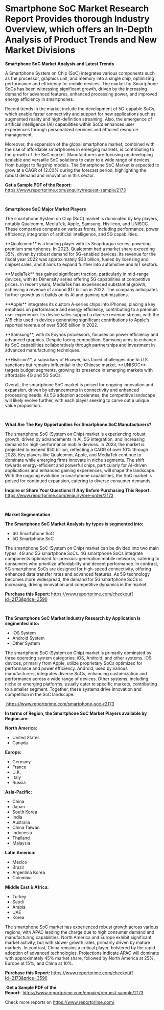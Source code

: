 <p><h1>Smartphone SoC Market Research Report Provides thorough Industry Overview, which offers an In-Depth Analysis of Product Trends and New Market Divisions</h1></p><p><strong>Smartphone SoC Market Analysis and Latest Trends</strong></p>
<p><p>A Smartphone System on Chip (SoC) integrates various components such as the processor, graphics unit, and memory into a single chip, optimizing performance and efficiency for mobile devices. The market for Smartphone SoCs has been witnessing significant growth, driven by the increasing demand for advanced features, enhanced processing power, and improved energy efficiency in smartphones. </p><p>Recent trends in the market include the development of 5G-capable SoCs, which enable faster connectivity and support for new applications such as augmented reality and high-definition streaming. Also, the emergence of artificial intelligence (AI) capabilities within SoCs enhances user experiences through personalized services and efficient resource management.</p><p>Moreover, the expansion of the global smartphone market, combined with the rise of affordable smartphones in emerging markets, is contributing to the growth of the SoC market. Manufacturers are focusing on developing scalable and versatile SoC solutions to cater to a wide range of devices, from budget to flagship models. The Smartphone SoC Market is expected to grow at a CAGR of 12.00% during the forecast period, highlighting the robust demand and innovation in this sector.</p></p>
<p><strong>Get a Sample PDF of the Report:&nbsp;</strong> <a href="https://www.reportprime.com/enquiry/request-sample/2173?utm_campaign=3006&utm_medium=2&utm_source=Github&utm_content=ia&utm_term=18032025&utm_id=smartphone-soc">https://www.reportprime.com/enquiry/request-sample/2173</a></p>
<p>&nbsp;</p>
<p><strong>Smartphone SoC Major Market Players</strong></p>
<p><p>The smartphone System on Chip (SoC) market is dominated by key players, notably Qualcomm, MediaTek, Apple, Samsung, Hisilicon, and UNISOC. These companies compete on various fronts, including performance, power efficiency, integration of artificial intelligence, and 5G capabilities.</p><p>**Qualcomm** is a leading player with its Snapdragon series, powering premium smartphones. In 2023, Qualcomm had a market share exceeding 35%, driven by robust demand for 5G-enabled devices. Its revenue for the fiscal year 2022 was approximately $33 billion, fueled by licensing and chipset sales, and it aims to expand further into automotive and IoT sectors.</p><p>**MediaTek** has gained significant traction, particularly in mid-range devices, with its Dimensity series offering 5G capabilities at competitive prices. In recent years, MediaTek has experienced substantial growth, achieving a revenue of around $17 billion in 2022. The company anticipates further growth as it builds on its AI and gaming optimizations.</p><p>**Apple** integrates its custom A-series chips into iPhones, placing a key emphasis on performance and energy efficiency, contributing to a premium user experience. Its device sales support a diverse revenue stream, with the A15 chip used in devices generating significant contributions to Apple's reported revenue of over $365 billion in 2022.</p><p>**Samsung**, with its Exynos processors, focuses on power efficiency and advanced graphics. Despite facing competition, Samsung aims to enhance its SoC capabilities collaboratively through partnerships and investment in advanced manufacturing techniques.</p><p>**Hisilicon**, a subsidiary of Huawei, has faced challenges due to U.S. sanctions but remains influential in the Chinese market. **UNISOC** targets budget segments, growing its presence in emerging markets with affordable 4G and 5G SoCs.</p><p>Overall, the smartphone SoC market is poised for ongoing innovation and expansion, driven by advancements in connectivity and enhanced processing needs. As 5G adoption accelerates, the competitive landscape will likely evolve further, with each player seeking to carve out a unique value proposition.</p></p>
<p>&nbsp;</p>
<p><strong>What Are The Key Opportunities For Smartphone SoC Manufacturers?</strong></p>
<p><p>The smartphone SoC (System on Chip) market is experiencing robust growth, driven by advancements in AI, 5G integration, and increasing demand for high-performance mobile devices. In 2023, the market is projected to exceed $50 billion, reflecting a CAGR of over 10% through 2028. Key players like Qualcomm, Apple, and MediaTek continue to dominate while emerging firms innovate in niche segments. The shift towards energy-efficient and powerful chips, particularly for AI-driven applications and enhanced gaming experiences, will shape the landscape. With the ongoing evolution in smartphone capabilities, the SoC market is poised for continued expansion, catering to diverse consumer demands.</p></p>
<p><strong>Inquire or Share Your Questions If Any Before Purchasing This Report:</strong> <a href="https://www.reportprime.com/enquiry/pre-order/2173?utm_campaign=3006&utm_medium=2&utm_source=Github&utm_content=ia&utm_term=18032025&utm_id=smartphone-soc">https://www.reportprime.com/enquiry/pre-order/2173</a></p>
<p>&nbsp;</p>
<p><strong>Market Segmentation</strong></p>
<p><strong>The Smartphone SoC Market Analysis by types is segmented into:</strong></p>
<p><ul><li>4G Smartphone SoC</li><li>5G Smartphone SoC</li></ul></p>
<p><p>The smartphone SoC (System on Chip) market can be divided into two main types: 4G and 5G smartphone SoCs. 4G smartphone SoCs integrate components optimized for previous-generation mobile networks, catering to consumers who prioritize affordability and decent performance. In contrast, 5G smartphone SoCs are designed for high-speed connectivity, offering enhanced data transfer rates and advanced features. As 5G technology becomes more widespread, the demand for 5G smartphone SoCs is increasing, driving innovation and competitive dynamics in the market.</p></p>
<p><strong>Purchase this Report:&nbsp;</strong><a href="https://www.reportprime.com/checkout?id=2173&price=3590&utm_campaign=3006&utm_medium=2&utm_source=Github&utm_content=ia&utm_term=18032025&utm_id=smartphone-soc">https://www.reportprime.com/checkout?id=2173&price=3590</a></p>
<p>&nbsp;</p>
<p><strong>The Smartphone SoC Market Industry Research by Application is segmented into:</strong></p>
<p><ul><li>IOS System</li><li>Android System</li><li>Other System</li></ul></p>
<p><p>The smartphone SoC (System on Chip) market is primarily dominated by three operating system categories: iOS, Android, and other systems. iOS devices, primarily from Apple, utilize proprietary SoCs optimized for performance and power efficiency. Android, used by various manufacturers, integrates diverse SoCs, enhancing customization and performance across a wide range of devices. Other systems, including niche or emerging platforms, usually cater to specific markets, contributing to a smaller segment. Together, these systems drive innovation and competition in the SoC landscape.</p></p>
<p><a href="https://www.reportprime.com/smartphone-soc-r2173?utm_campaign=3006&utm_medium=2&utm_source=Github&utm_content=ia&utm_term=18032025&utm_id=smartphone-soc">&nbsp;https://www.reportprime.com/smartphone-soc-r2173</a></p>
<p><strong>In terms of Region, the Smartphone SoC Market Players available by Region are:</strong></p>
<p>
    <p> <strong> North America: </strong>
        <ul>
            <li>United States</li>
            <li>Canada</li>
        </ul>
        </p> 
    <p> <strong> Europe: </strong>
        <ul>
            <li>Germany</li>
            <li>France</li>
            <li>U.K.</li>
            <li>Italy</li>
            <li>Russia</li>
        </ul>
        </p> 
    <p> <strong> Asia-Pacific: </strong>
        <ul>
            <li>China</li>
            <li>Japan</li>
            <li>South Korea</li>
            <li>India</li>
            <li>Australia</li>
            <li>China Taiwan</li>
            <li>Indonesia</li>
            <li>Thailand</li>
            <li>Malaysia</li>
        </ul>
        </p> 
    <p> <strong> Latin America: </strong>
        <ul>
            <li>Mexico</li>
            <li>Brazil</li>
            <li>Argentina Korea</li>
            <li>Colombia</li>
        </ul>
        </p> 
    <p> <strong> Middle East & Africa: </strong>
        <ul>
            <li>Turkey</li>
            <li>Saudi</li>
            <li>Arabia</li>
            <li>UAE</li>
            <li>Korea</li>
        </ul>
    </p>
    </p>
<p><p>The smartphone SoC market has experienced robust growth across various regions, with APAC leading the charge due to high consumer demand and manufacturing capabilities. North America and Europe exhibit significant market activity, but with slower growth rates, primarily driven by mature markets. In contrast, China remains a critical player, bolstered by the rapid adoption of advanced technologies. Projections indicate APAC will dominate with approximately 45% market share, followed by North America at 25%, Europe at 15%, and China at 10%.</p></p>
<p><strong>Purchase this Report: </strong><a href="https://www.reportprime.com/checkout?id=2173&price=3590&utm_campaign=3006&utm_medium=2&utm_source=Github&utm_content=ia&utm_term=18032025&utm_id=smartphone-soc">https://www.reportprime.com/checkout?id=2173&price=3590</a></p>
<p>&nbsp;<strong>Get a Sample PDF of the Report:&nbsp;&nbsp;</strong><a href="https://www.reportprime.com/enquiry/request-sample/2173?utm_campaign=3006&utm_medium=2&utm_source=Github&utm_content=ia&utm_term=18032025&utm_id=smartphone-soc">https://www.reportprime.com/enquiry/request-sample/2173</a></p>
<p><strong></strong></p>
<p>Check more reports on <a href="https://www.reportprime.com/?utm_campaign=3006&utm_medium=2&utm_source=Github&utm_content=ia&utm_term=18032025&utm_id=smartphone-soc">https://www.reportprime.com/</a></p>